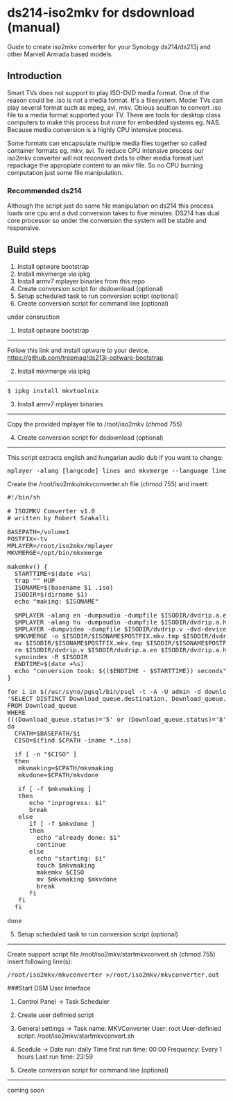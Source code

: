 ds214-iso2mkv for dsdownload (manual)
=============

Guide to create iso2mkv converter for your Synology ds214/ds213j and other Marvell Armada based models.

Introduction
------------

Smart TVs does not support to play ISO-DVD media format. One of the reason could be .iso is not a media format. It's a filesystem. Moder TVs can play several format such as mpeg, avi, mkv. Obious soultion to convert .iso file to a media format supported your TV. There are tools for desktop class computers to make this process but none for embedded systems eg. NAS. Because media conversion is a highly CPU intensive process.

Some formats can encapsulate multiple media files together so called container formats eg. mkv, avi. To reduce CPU intensive process our iso2mkv converter will not reconvert dvds to other media format just repackage the appropiate content to an mkv file. So no CPU burning computation just some file manipulation.

### Recommended ds214
Although the script just do some file manipulation on ds214 this process loads one cpu and a dvd conversion takes to five minutes. DS214 has dual core processor so under the conversion the system will be stable and responsive.

Build steps
-----------

1. Install optware bootstrap
2. Install mkvmerge via ipkg
3. Install armv7 mplayer binaries from this repo
4. Create conversion script for dsdownload (optional)
5. Setup scheduled task to run conversion script (optional)
6. Create conversion script for command line (optional)

under consruction

1. Install optware bootstrap
------------
Follow this link and install optware to your device.
https://github.com/trepmag/ds213j-optware-bootstrap

2. Install mkvmerge via ipkg
-------------
<pre>
$ ipkg install mkvtoolnix
</pre>

3. Install armv7 mplayer binaries 
-------------
Copy the provided mplayer file to /root/iso2mkv (chmod 755)

4. Create conversion script for dsdownload (optional)
-------------
This script extracts english and hungarian audio dub if you want to change:
<pre>mplayer -alang [langcode] lines and mkvmerge --language line.</pre>

Create the /root/iso2mkv/mkvconverter.sh file (chmod 755) and insert: 
<pre>
#!/bin/sh

# ISO2MKV Converter v1.0
# written by Robert Szakalli

BASEPATH=/volume1
POSTFIX=-tv
MPLAYER=/root/iso2mkv/mplayer
MKVMERGE=/opt/bin/mkvmerge

makemkv() {
  STARTTIME=$(date +%s)
  trap "" HUP
  ISONAME=$(basename $1 .iso)
  ISODIR=$(dirname $1)
  echo "making: $ISONAME"

  $MPLAYER -alang en -dumpaudio -dumpfile $ISODIR/dvdrip.a.en -dvd-device $1 dvd://0
  $MPLAYER -alang hu -dumpaudio -dumpfile $ISODIR/dvdrip.a.hu -dvd-device $1 dvd://0
  $MPLAYER -dumpvideo -dumpfile $ISODIR/dvdrip.v -dvd-device $1 dvd://0
  $MKVMERGE -o $ISODIR/$ISONAME$POSTFIX.mkv.tmp $ISODIR/dvdrip.v --language 0:hu $ISODIR/dvdrip.a.hu --language 0:en $ISODIR/dvdrip.a.en
  mv $ISODIR/$ISONAME$POSTFIX.mkv.tmp $ISODIR/$ISONAME$POSTFIX.mkv
  rm $ISODIR/dvdrip.v $ISODIR/dvdrip.a.en $ISODIR/dvdrip.a.hu 
  synoindex -R $ISODIR
  ENDTIME=$(date +%s)
  echo "conversion took: $(($ENDTIME - $STARTTIME)) seconds"
}

for i in $(/usr/syno/pgsql/bin/psql -t -A -U admin -d download -c \
'SELECT DISTINCT Download_queue.destination, Download_queue.filename 
FROM Download_queue 
WHERE 
(((Download_queue.status)='5' or (Download_queue.status)='8'));' |sed 's/|/\//g'); 
do 
  CPATH=$BASEPATH/$i
  CISO=$(find $CPATH -iname *.iso)

  if [ -n "$CISO" ]
  then
   mkvmaking=$CPATH/mkvmaking
   mkvdone=$CPATH/mkvdone

   if [ -f $mkvmaking ]
   then
      echo "inprogress: $i"
      break
   else
      if [ -f $mkvdone ]
      then
        echo "already done: $i"
        continue
      else
        echo "starting: $i"
        touch $mkvmaking
        makemkv $CISO
        mv $mkvmaking $mkvdone
        break
      fi
   fi
  fi
   
done
</pre>

5. Setup scheduled task to run conversion script (optional)
-------------
Create support script file /root/iso2mkv/startmkvconvert.sh (chmod 755)
insert following line(s):
<pre>
/root/iso2mkv/mkvconverter >/root/iso2mkv/mkvconverter.out
</pre>

###Start DSM User Interface
1. Control Panel -> Task Scheduler
2. Create user definied script
3. General settings -> 
		Task name: MKVConverter
		User: root
		User-definied script: /root/iso2mkv/startmkvconvert.sh
4. Scedule ->
		Date run: daily
		Time first run time: 00:00
		Frequency: Every 1 hours
		Last run time: 23:59

6. Create conversion script for command line (optional)
-------------
coming soon












